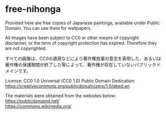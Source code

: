 # free-nihonga
Provided here are free copies of Japanese paintings, available under Public Domain. You can use them for wallpapers.

All images have been subject to CC0 or other means of copyright disclaimer, or the term of copyright protection has expired. Therefore they are not copyrighted.

すべての画像は、CC0の適用などにより著作権放棄の意志を表明した、あるいは著作権の保護期間が終了した等によって、著作権が存在していないパブリックドメインです。

License:
CC0 1.0 Universal (CC0 1.0) Public Domain Dedication: <br>
https://creativecommons.org/publicdomain/zero/1.0/deed.en

The materials were obtained from the websites below: <br>
https://publicdomainq.net/ <br>
https://commons.wikimedia.org/
